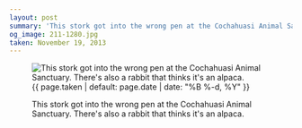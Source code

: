 ```yaml
---
layout: post
summary: 'This stork got into the wrong pen at the Cochahuasi Animal Sanctuary. There&#x27;s also a rabbit that thinks it&#x27;s an alpaca.'
og_image: 211-1280.jpg
taken: November 19, 2013
---
```


<figure class="post" data-src="{{ site.assets_url }}/{{ page.og_image }}">
<img alt="This stork got into the wrong pen at the Cochahuasi Animal Sanctuary. There's also a rabbit that thinks it's an alpaca." sizes="(min-width: 700px) 50vw, calc(100vw - 2rem)" src="{{ site.assets_url }}/211-640.jpg" srcset="{{ site.assets_url }}/211-1280.jpg 1280w, {{ site.assets_url }}/211-960.jpg 960w, {{ site.assets_url }}/211-640.jpg 640w, {{ site.assets_url }}/211-320.jpg 320w"/>
<figcaption>
<time>{{ page.taken | default: page.date | date: "%B %-d, %Y" }}</time>
<p>This stork got into the wrong pen at the Cochahuasi Animal Sanctuary. There's also a rabbit that thinks it's an alpaca.</p>
</figcaption>
</figure>
